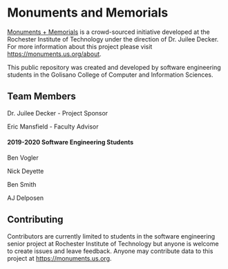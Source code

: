 # Monuments and Memorials

[Monuments + Memorials](https://monuments.us.org/) is a crowd-sourced initiative developed at the Rochester Institute of Technology under the direction of Dr. Juilee Decker. For more information about this project please visit https://monuments.us.org/about.

This public repository was created and developed by software engineering students in the Golisano College of Computer and Information Sciences.

## Team Members

Dr. Juilee Decker - Project Sponsor

Eric Mansfield - Faculty Advisor

#### 2019-2020 Software Engineering Students

Ben Vogler

Nick Deyette

Ben Smith

AJ Delposen

## Contributing

Contributors are currently limited to students in the software engineering senior project at Rochester Institute of Technology but anyone is welcome to create issues and leave feedback. Anyone may contribute data to this project at https://monuments.us.org.